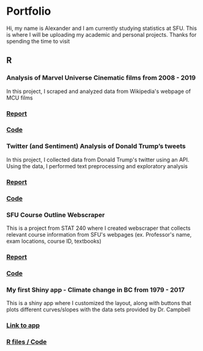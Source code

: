 # Portfolio

Hi, my name is Alexander and I am currently studying statistics at SFU. This is where I will be uploading my academic and personal projects. Thanks for spending the time to visit

## R
### Analysis of Marvel Universe Cinematic films from 2008 - 2019
In this project, I scraped and analyzed data from Wikipedia's webpage of MCU films
### [Report](https://rpubs.com/alexlo97/499619)
### [Code](https://github.com/alexlo97/Profolio/blob/master/Analysis%20of%20MCU%20films/Analysis_MCU.Rmd)

### Twitter (and Sentiment) Analysis of Donald Trump’s tweets 
In this project, I collected data from Donald Trump's twitter using an API. Using the data, I performed text preprocessing and exploratory analysis
### [Report](http://rpubs.com/alexlo97/512292)
### [Code](https://github.com/alexlo97/Portfolio/blob/master/Twitter%20Analysis/Twitter%20Analysis%20of%20DT.Rmd)

### SFU Course Outline Webscraper 
This is a project from STAT 240 where I created webscraper that collects relevant course information from SFU's webpages (ex. Professor's name, exam locations, course ID, textbooks)
### [Report](http://rpubs.com/alexlo97/499396)
### [Code](https://github.com/alexlo97/Profolio/blob/master/SFU_webscraper.Rmd)

### My first Shiny app - Climate change in BC from 1979 - 2017
This is a shiny app where I customized the layout, along with buttons that plots different curves/slopes with the data sets provided by Dr. Campbell
### [Link to app](https://shiny.rcg.sfu.ca/u/ala148/shinyapp/)
### [R files / Code](https://github.com/alexlo97/Portfolio/tree/master/Shiny%20App)

